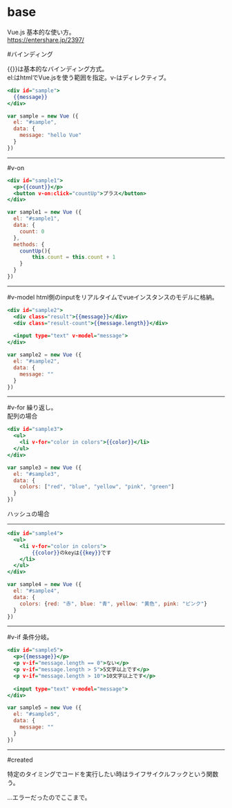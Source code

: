 # base

Vue.js 基本的な使い方。    
https://entershare.jp/2397/    

#バインディング

{{}}は基本的なバインディング方式。    
el:はhtmlでVue.jsを使う範囲を指定。v-はディレクティブ。


```html:index.html
<div id="sample">
  {{message}}
</div>
```

```js:main.js
var sample = new Vue ({
  el: "#sample",
  data: {
    message: "hello Vue"
  }
})
```

<hr>

#v-on

```html:index.html
<div id="sample1">
  <p>{{count}}</p>
  <button v-on:click="countUp">プラス</button>
</div>
```

```js:main.js
var sample1 = new Vue ({
  el: "#sample1",
  data: {
    count: 0
  },
  methods: {
    countUp(){
        this.count = this.count + 1
    }
  }
})
```

<hr>

#v-model
html側のinputをリアルタイムでvueインスタンスのモデルに格納。    

```html:index.html
<div id="sample2">
  <div class="result">{{message}}</div>
  <div class="result-count">{{message.length}}</div>
  
  <input type="text" v-model="message">
</div>
```

```js:main.js
var sample2 = new Vue ({
  el: "#sample2",
  data: {
    message: ""
  }
})
```

<hr>

#v-for
繰り返し。    
配列の場合    


```html:index.html
<div id="sample3">
  <ul>
    <li v-for="color in colors">{{color}}</li>
  </ul>
</div>
```

```js:main.js
var sample3 = new Vue ({
  el: "#sample3",
  data: {
    colors: ["red", "blue", "yellow", "pink", "green"]
  }
})
```

ハッシュの場合    


<hr>

```html:index.html
<div id="sample4">
  <ul>
    <li v-for="color in colors">
        {{color}}のkeyは{{key}}です
    </li>
  </ul>
</div>
```

```js:main.js
var sample4 = new Vue ({
  el: "#sample4",
  data: {
    colors: {red: "赤", blue: "青", yellow: "黄色", pink: "ピンク"}
  }
})
```

<hr>

#v-if
条件分岐。    

```html:index.html
<div id="sample5">
  <p>{{message}}</p>
  <p v-if="message.length == 0">ない</p>
  <p v-if="message.length > 5">5文字以上です</p>
  <p v-if="message.length > 10">10文字以上です</p>
 
  <input type="text" v-model="message"> 
</div>
```

```js:main.js
var sample5 = new Vue ({
  el: "#sample5",
  data: {
    message: ""
  }
})
```

<hr>

#created

特定のタイミングでコードを実行したい時はライフサイクルフックという関数う。    

...エラーだったのでここまで。    

